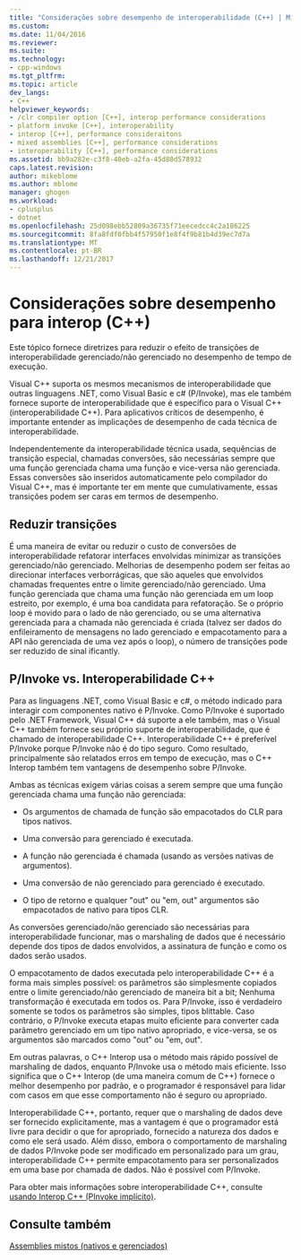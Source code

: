 ```yaml
---
title: "Considerações sobre desempenho de interoperabilidade (C++) | Microsoft Docs"
ms.custom: 
ms.date: 11/04/2016
ms.reviewer: 
ms.suite: 
ms.technology:
- cpp-windows
ms.tgt_pltfrm: 
ms.topic: article
dev_langs:
- C++
helpviewer_keywords:
- /clr compiler option [C++], interop performance considerations
- platform invoke [C++], interoperability
- interop [C++], performance consideraitons
- mixed assemblies [C++], performance considerations
- interoperability [C++], performance considerations
ms.assetid: bb9a282e-c3f8-40eb-a2fa-45d80d578932
caps.latest.revision: 
author: mikeblome
ms.author: mblome
manager: ghogen
ms.workload:
- cplusplus
- dotnet
ms.openlocfilehash: 25d098ebb52809a36735f71eecedcc4c2a186225
ms.sourcegitcommit: 8fa8fdf0fbb4f57950f1e8f4f9b81b4d39ec7d7a
ms.translationtype: MT
ms.contentlocale: pt-BR
ms.lasthandoff: 12/21/2017
---
```

# <a name="performance-considerations-for-interop-c"></a>Considerações sobre desempenho para interop (C++)
Este tópico fornece diretrizes para reduzir o efeito de transições de interoperabilidade gerenciado/não gerenciado no desempenho de tempo de execução.  
  
 Visual C++ suporta os mesmos mecanismos de interoperabilidade que outras linguagens .NET, como Visual Basic e c# (P/Invoke), mas ele também fornece suporte de interoperabilidade que é específico para o Visual C++ (interoperabilidade C++). Para aplicativos críticos de desempenho, é importante entender as implicações de desempenho de cada técnica de interoperabilidade.  
  
 Independentemente da interoperabilidade técnica usada, sequências de transição especial, chamadas conversões, são necessárias sempre que uma função gerenciada chama uma função e vice-versa não gerenciada. Essas conversões são inseridos automaticamente pelo compilador do Visual C++, mas é importante ter em mente que cumulativamente, essas transições podem ser caras em termos de desempenho.  
  
## <a name="reducing-transitions"></a>Reduzir transições  
 É uma maneira de evitar ou reduzir o custo de conversões de interoperabilidade refatorar interfaces envolvidas minimizar as transições gerenciado/não gerenciado. Melhorias de desempenho podem ser feitas ao direcionar interfaces verborrágicas, que são aqueles que envolvidos chamadas frequentes entre o limite gerenciado/não gerenciado. Uma função gerenciada que chama uma função não gerenciada em um loop estreito, por exemplo, é uma boa candidata para refatoração. Se o próprio loop é movido para o lado de não gerenciado, ou se uma alternativa gerenciada para a chamada não gerenciada é criada (talvez ser dados do enfileiramento de mensagens no lado gerenciado e empacotamento para a API não gerenciada de uma vez após o loop), o número de transições pode ser reduzido de sinal ificantly.  
  
## <a name="pinvoke-vs-c-interop"></a>P/Invoke vs. Interoperabilidade C++  
 Para as linguagens .NET, como Visual Basic e c#, o método indicado para interagir com componentes nativo é P/Invoke. Como P/Invoke é suportado pelo .NET Framework, Visual C++ dá suporte a ele também, mas o Visual C++ também fornece seu próprio suporte de interoperabilidade, que é chamado de interoperabilidade C++. Interoperabilidade C++ é preferível P/Invoke porque P/Invoke não é do tipo seguro. Como resultado, principalmente são relatados erros em tempo de execução, mas o C++ Interop também tem vantagens de desempenho sobre P/Invoke.  
  
 Ambas as técnicas exigem várias coisas a serem sempre que uma função gerenciada chama uma função não gerenciada:  
  
-   Os argumentos de chamada de função são empacotados do CLR para tipos nativos.  
  
-   Uma conversão para gerenciado é executada.  
  
-   A função não gerenciada é chamada (usando as versões nativas de argumentos).  
  
-   Uma conversão de não gerenciado para gerenciado é executado.  
  
-   O tipo de retorno e qualquer "out" ou "em, out" argumentos são empacotados de nativo para tipos CLR.  
  
 As conversões gerenciado/não gerenciado são necessárias para interoperabilidade funcionar, mas o marshaling de dados que é necessário depende dos tipos de dados envolvidos, a assinatura de função e como os dados serão usados.  
  
 O empacotamento de dados executada pelo interoperabilidade C++ é a forma mais simples possível: os parâmetros são simplesmente copiados entre o limite gerenciado/não gerenciado de maneira bit a bit; Nenhuma transformação é executada em todos os. Para P/Invoke, isso é verdadeiro somente se todos os parâmetros são simples, tipos blittable. Caso contrário, o P/Invoke executa etapas muito eficiente para converter cada parâmetro gerenciado em um tipo nativo apropriado, e vice-versa, se os argumentos são marcados como "out" ou "em, out".  
  
 Em outras palavras, o C++ Interop usa o método mais rápido possível de marshaling de dados, enquanto P/Invoke usa o método mais eficiente. Isso significa que o C++ Interop (de uma maneira comum de C++) fornece o melhor desempenho por padrão, e o programador é responsável para lidar com casos em que esse comportamento não é seguro ou apropriado.  
  
 Interoperabilidade C++, portanto, requer que o marshaling de dados deve ser fornecido explicitamente, mas a vantagem é que o programador está livre para decidir o que for apropriado, fornecido a natureza dos dados e como ele será usado. Além disso, embora o comportamento de marshaling de dados P/Invoke pode ser modificado em personalizado para um grau, interoperabilidade C++ permite empacotamento para ser personalizados em uma base por chamada de dados. Não é possível com P/Invoke.  
  
 Para obter mais informações sobre interoperabilidade C++, consulte [usando Interop C++ (PInvoke implícito)](../dotnet/using-cpp-interop-implicit-pinvoke.md).  
  
## <a name="see-also"></a>Consulte também  
 [Assemblies mistos (nativos e gerenciados)](../dotnet/mixed-native-and-managed-assemblies.md)